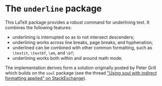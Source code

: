 # The `underline` package

This LaTeX package provides a robust command for underlining text. It combines the following features:

* underlining is interrupted so as to not intersect descenders;
* underlining works across line breaks, page breaks, and hyphenation;
* underlined can be combined with other common formatting, such as `\textit`, `\textbf`, `\em`, and `\bf`;
* underlining works both within and around math mode.

The implementation derives form a solution originally posted by Peter Grill which builds on the `soul` package (see the thread ["Using soul with indirect formatting applied" on StackExchange](https://tex.stackexchange.com/questions/125219/using-soul-with-indirect-formatting-applied)).
